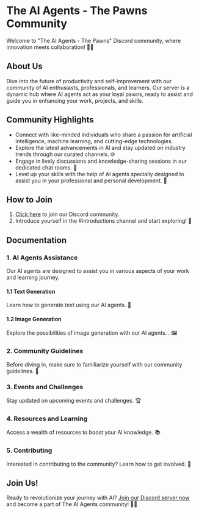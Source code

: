 # The AI Agents - The Pawns Community

Welcome to "The AI Agents - The Pawns" Discord community, where innovation meets collaboration! 🤖💡

## About Us

Dive into the future of productivity and self-improvement with our community of AI enthusiasts, professionals, and learners. Our server is a dynamic hub where AI agents act as your loyal pawns, ready to assist and guide you in enhancing your work, projects, and skills.

## Community Highlights

- Connect with like-minded individuals who share a passion for artificial intelligence, machine learning, and cutting-edge technologies.
- Explore the latest advancements in AI and stay updated on industry trends through our curated channels. 🌐
- Engage in lively discussions and knowledge-sharing sessions in our dedicated chat rooms. 💬
- Level up your skills with the help of AI agents specially designed to assist you in your professional and personal development. 🚀

## How to Join

1. [Click here](https://discord.gg/6wGdsZMwZ8) to join our Discord community.
2. Introduce yourself in the #introductions channel and start exploring! 👋

## Documentation

### 1. AI Agents Assistance

Our AI agents are designed to assist you in various aspects of your work and learning journey.

#### 1.1 Text Generation

Learn how to generate text using our AI agents.  📝

#### 1.2 Image Generation

Explore the possibilities of image generation with our AI agents. . 🖼️

### 2. Community Guidelines

Before diving in, make sure to familiarize yourself with our community guidelines.  📌

### 3. Events and Challenges

Stay updated on upcoming events and challenges. 🏆

### 4. Resources and Learning

Access a wealth of resources to boost your AI knowledge.  📚

### 5. Contributing

Interested in contributing to the community? Learn how to get involved. 🤝

## Join Us!

Ready to revolutionize your journey with AI? [Join our Discord server now](https://discord.gg/6wGdsZMwZ8) and become a part of The AI Agents community! 🚀🔗
